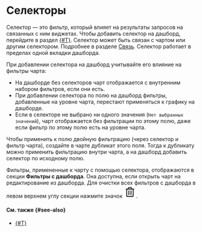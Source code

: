 # Селекторы

Селектор — это фильтр, который влияет на результаты запросов на связанных с ним виджетах. Чтобы добавить селектор на дашборд, перейдите в раздел [{#T}](../operations/dashboard/add-selector.md).
Селектор может быть связан с чартом или другим селектором. Подробнее в разделе [Связь](#link).
Селектор работает в пределах одной вкладки дашборда.

При добавлении селектора на дашборд учитывайте его влияние на фильтры чарта:

* На дашборде без селекторов чарт отображается с внутренним набором фильтров, если они есть.
* При добавлении селектора по полю на дашборд фильтры, добавленные на уровне чарта, перестают применяться к графику на дашборде.
* Если в селекторе не выбрано ни одного значения (`Нет выбранных значений`), чарт отображается без фильтрации по этому полю, даже если фильтр по этому полю есть на уровне чарта.

Чтобы применить к полю двойную фильтрацию (через селектор и фильтр чарта), создайте в чарте дубликат этого поля. Тогда к дубликату можно применить фильтрацию внутри чарта, а на дашборд добавить селектор по исходному полю.

Фильтры, примененные к чарту с помощью селектора, отображаются в секции **Фильтры с дашборда**. Она доступна, если открыть чарт на редактирование из дашборда. Для очистки всех фильтров с дашборда в левом верхнем углу секции нажмите значок ![image](../../_assets/datalens/delete.svg).

#### См. также {#see-also}

* [{#T}](../operations/dashboard/add-selector.md)